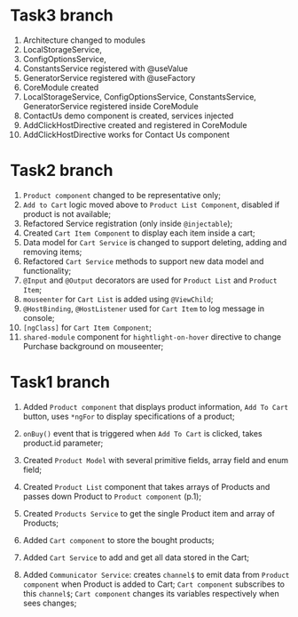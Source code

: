 # Task3 branch
1. Architecture changed to modules
2. LocalStorageService, 
3. ConfigOptionsService, 
4. ConstantsService registered with @useValue
5. GeneratorService registered with @useFactory
6. CoreModule created
7. LocalStorageService, ConfigOptionsService, ConstantsService, GeneratorService registered inside CoreModule
8. ContactUs demo component is created, services injected
9. AddClickHostDirective created and registered in CoreModule
10. AddClickHostDirective works for Contact Us component


# Task2 branch
1. `Product component` changed to be representative only;
2. `Add to Cart` logic moved above to `Product List Component`, disabled if product is not available;
3. Refactored Service registration (only inside `@injectable`);
4. Created `Cart Item Component` to display each item inside a cart;
5. Data model for `Cart Service` is changed to support deleting, adding and removing items;
6. Refactored `Cart Service` methods to support new data model and functionality;
7. `@Input` and `@Output` decorators are used for `Product List` and `Product Item`;
8. `mouseenter` for `Cart List` is added using `@ViewChild`;
9. `@HostBinding`, `@HostListener` used for `Cart Item` to log message in console;
10. `[ngClass]` for `Cart Item Component`;
11. `shared-module` component for `hightlight-on-hover` directive to change Purchase background on mouseenter;


# Task1 branch
1. Added `Product component` that displays product information, `Add To Cart` button, uses `*ngFor` to display 
specifications of a product;
2. `onBuy()` event that is triggered when `Add To Cart` is clicked, takes product.id parameter;
3. Created `Product Model` with several primitive fields, array field and enum field;
4. Created `Product List` component that takes arrays of Products and passes down Product to `Product component` (p.1);
5. Created `Products Service` to get the single Product item and array of Products;

6. Added `Cart component` to store the bought products;
7. Added `Cart Service` to add and get all data stored in the Cart;
8. Added `Communicator Service`:
    creates `channel$` to emit data from `Product component` when Product is added to Cart;
    `Cart component` subscribes to this `channel$`;
    `Cart component` changes its variables respectively when sees changes;
